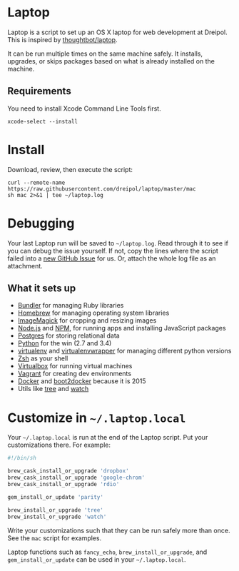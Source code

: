# Laptop

Laptop is a script to set up an OS X laptop for web development at Dreipol.
This is inspired by [thoughtbot/laptop](https://github.com/thoughtbot/laptop).

It can be run multiple times on the same machine safely.
It installs, upgrades, or skips packages
based on what is already installed on the machine.

Requirements
------------

You need to install Xcode Command Line Tools first.

```
xcode-select --install
```

# Install

Download, review, then execute the script:

```
curl --remote-name https://raw.githubusercontent.com/dreipol/laptop/master/mac
sh mac 2>&1 | tee ~/laptop.log
```

# Debugging

Your last Laptop run will be saved to `~/laptop.log`. Read through it to see if
you can debug the issue yourself. If not, copy the lines where the script
failed into a [new GitHub
Issue](https://github.com/dreipol/laptop/issues/new) for us. Or, attach the
whole log file as an attachment.

What it sets up
---------------

* [Bundler] for managing Ruby libraries
* [Homebrew] for managing operating system libraries
* [ImageMagick] for cropping and resizing images
* [Node.js] and [NPM], for running apps and installing JavaScript packages
* [Postgres] for storing relational data
* [Python] for the win (2.7 and 3.4)
* [virtualenv] and [virtualenvwrapper] for managing different python versions 
* [Zsh] as your shell
* [Virtualbox] for running virtual machines 
* [Vagrant] for creating dev environments
* [Docker] and [boot2docker] because it is 2015 
* Utils like [tree] and [watch]

[Bundler]: http://bundler.io/
[Homebrew]: http://brew.sh/
[ImageMagick]: http://www.imagemagick.org/
[Node.js]: http://nodejs.org/
[NPM]: https://www.npmjs.org/
[Postgres]: http://www.postgresql.org/
[Python]: https://www.python.org/ 
[Zsh]: http://www.zsh.org/
[virtualenvwrapper]: https://pypi.python.org/pypi/virtualenvwrapper
[virtualenv]: https://pypi.python.org/pypi/virtualenv 
[Virtualbox]: https://www.virtualbox.org/
[Vagrant]: https://www.vagrantup.com/
[Docker]: https://www.docker.com/
[boot2docker]: http://boot2docker.io/
[tree]: https://en.wikipedia.org/wiki/Tree_%28Unix%29
[watch]: https://en.wikipedia.org/wiki/Watch_%28Unix%29

# Customize in `~/.laptop.local`

Your `~/.laptop.local` is run at the end of the Laptop script.
Put your customizations there.
For example:

```sh
#!/bin/sh

brew_cask_install_or_upgrade 'dropbox'
brew_cask_install_or_upgrade 'google-chrom'
brew_cask_install_or_upgrade 'rdio'

gem_install_or_update 'parity'

brew_install_or_upgrade 'tree'
brew_install_or_upgrade 'watch'
```

Write your customizations such that they can be run safely more than once.
See the `mac` script for examples.

Laptop functions such as `fancy_echo`,
`brew_install_or_upgrade`, and
`gem_install_or_update`
can be used in your `~/.laptop.local`.
